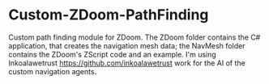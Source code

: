 # Custom-ZDoom-PathFinding
Custom path finding module for ZDoom.
The ZDoom folder contains the C# application, that creates the navigation mesh data; the NavMesh folder contains the ZDoom's ZScript code and an example.
I'm using Inkoalawetrust <https://github.com/inkoalawetrust> work for the AI of the custom navigation agents.
